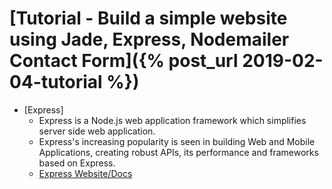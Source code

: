 # [Tutorial - Build a simple website using Jade, Express, Nodemailer Contact Form]({% post_url 2019-02-04-tutorial %})

- [Express]
  - Express is a Node.js web application framework which simplifies server side web application.
  - Express's increasing popularity is seen in building Web and Mobile Applications, creating robust APIs, its performance and      frameworks based on Express. 
  - [Express Website/Docs](https://expressjs.com/)
